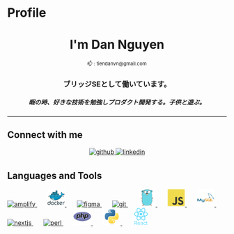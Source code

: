 # Profile
<h1 align="center">I'm Dan Nguyen</h1>
<p style="font-size:11px;color:'blue'" align="center">📫 : tiendanvn@gmail.com</p>
<h3 align="center">ブリッジSEとして働いています。</h3>
<h5 align="center">暇の時、好きな技術を勉強しプロダクト開発する。子供と遊ぶ。</h5>
<hr>
<!--<h2 align="left">プロジェクト</h2>
<h4 align="left">1)LocalguidePal</h4>
  <p>
    ・LocalguidePalとは東京都内のガイドさんと旅行者をつなげる。ガイドさんはツアー計画を作成ができます。<br/>
    ・旅行者はLocalguidePalへアクセスして好きなツアーを予約ができます。ツアー予約だけではなくガイドさんにも予約ができます。<br/>
    <p><b>機能として</b></p>  
    ・ツアー一覧 (<a href="https://github.com/nguyentiendan/nguyentiendan/blob/main/%20img/Home.jpg" target="_blank">参考画像 </a>)<br/>
    ・ツアー詳細 (<a href="https://github.com/nguyentiendan/nguyentiendan/blob/main/%20img/Tour_detail.jpg" target="_blank">参考画像 </a>)<br/>
    ・ツアー検索 (<a href="https://github.com/nguyentiendan/nguyentiendan/blob/main/%20img/Tour_search.jpg" target="_blank">参考画像 </a>)<br/>
    ・ツアー予約<br/>
    ・ガイドProfile (<a href="https://github.com/nguyentiendan/nguyentiendan/blob/main/%20img/Guide_profile.jpg" target="_blank">参考画像 </a>)<br/>
    ・管理者の機能（Dashboard）<br/><br/>
    <p><b>開発言語</b></p> 
    ・フロンエンド：Gastby(version 1)(<a href="https://github.com/nguyentiendan/localguide_front" target="_blank">参考</a>). Version 2はNextJSを開発する(<a href="https://github.com/nguyentiendan/localguidepal" target="_blank">参考</a>)。<br/>
    ・バックエンド：Golang(<a href="https://github.com/nguyentiendan/go_api" target="_blank">参考</a>), Gozilla Mux, ORMなど使う<br/>
    ・Infra：AWS S3, EC2, Cloudfrontなど使う<br/>
    ・Webサーバー、APIサーバー共NGINXを使う<br/>
  </p>
  残念ながら現在開発を停止しています。
<h4 align="left">2)Japanese辞書</h4>
  <p>
    ・Nextjs, AWS Amplify, Lambda, API Gateway, DynamoDB<br/>
    進行中
  </p>
<hr>
-->
<h2 align="left">Connect with me</h2>
<div align="center">
  <a href="https://github.com/nguyentiendan" target="_blank">
    <img src=https://img.shields.io/badge/github-%2324292e.svg?&style=for-the-badge&logo=github&logoColor=white alt=github style="margin-bottom: 5px;" />
  </a>
  <a href="https://www.linkedin.com/in/dan-nguyen-18702923/" target="_blank">
    <img src=https://img.shields.io/badge/linkedin-%231E77B5.svg?&style=for-the-badge&logo=linkedin&logoColor=white alt=linkedin style="margin-bottom: 5px;" />
  </a>  
</div>  

<h2 align="left">Languages and Tools</h2>
<p align="left"> 
  <a href="https://aws.amazon.com/amplify/" target="_blank" rel="noreferrer"> <img src="https://docs.amplify.aws/assets/logo-dark.svg" alt="amplify" width="40" height="40"/> </a> 
  &nbsp;&nbsp;&nbsp;&nbsp;&nbsp;
  <a href="https://www.docker.com/" target="_blank" rel="noreferrer"> <img src="https://raw.githubusercontent.com/devicons/devicon/master/icons/docker/docker-original-wordmark.svg" alt="docker" width="40" height="40"/> </a>
  &nbsp;&nbsp;&nbsp;&nbsp;&nbsp;
  <a href="https://www.figma.com/" target="_blank" rel="noreferrer"> <img src="https://www.vectorlogo.zone/logos/figma/figma-icon.svg" alt="figma" width="40" height="40"/> </a> 
  &nbsp;&nbsp;&nbsp;&nbsp;&nbsp;
  <a href="https://git-scm.com/" target="_blank" rel="noreferrer"> <img src="https://www.vectorlogo.zone/logos/git-scm/git-scm-icon.svg" alt="git" width="40" height="40"/> </a> 
  &nbsp;&nbsp;&nbsp;&nbsp;&nbsp;
  <a href="https://golang.org" target="_blank" rel="noreferrer"> <img src="https://raw.githubusercontent.com/devicons/devicon/master/icons/go/go-original.svg" alt="go" width="40" height="40"/> </a> 
  &nbsp;&nbsp;&nbsp;&nbsp;&nbsp;
  <a href="https://developer.mozilla.org/en-US/docs/Web/JavaScript" target="_blank" rel="noreferrer"> <img src="https://raw.githubusercontent.com/devicons/devicon/master/icons/javascript/javascript-original.svg" alt="javascript" width="40" height="40"/> </a> 
  &nbsp;&nbsp;&nbsp;&nbsp;&nbsp;
  <a href="https://www.mysql.com/" target="_blank" rel="noreferrer"> <img src="https://raw.githubusercontent.com/devicons/devicon/master/icons/mysql/mysql-original-wordmark.svg" alt="mysql" width="40" height="40"/> </a> 
  &nbsp;&nbsp;&nbsp;&nbsp;&nbsp;
  <a href="https://nextjs.org/" target="_blank" rel="noreferrer"> <img src="https://cdn.worldvectorlogo.com/logos/nextjs-2.svg" alt="nextjs" width="40" height="40"/> </a> 
  &nbsp;&nbsp;&nbsp;&nbsp;&nbsp;
  <a href="https://www.perl.org/" target="_blank" rel="noreferrer"> <img src="https://api.iconify.design/logos-perl.svg" alt="perl" width="40" height="40"/> </a> 
  &nbsp;&nbsp;&nbsp;&nbsp;&nbsp;
  <a href="https://www.php.net" target="_blank" rel="noreferrer"> <img src="https://raw.githubusercontent.com/devicons/devicon/master/icons/php/php-original.svg" alt="php" width="40" height="40"/> </a> 
  &nbsp;&nbsp;&nbsp;&nbsp;&nbsp;
  <a href="https://www.python.org" target="_blank" rel="noreferrer"> <img src="https://raw.githubusercontent.com/devicons/devicon/master/icons/python/python-original.svg" alt="python" width="40" height="40"/> </a> 
  &nbsp;&nbsp;&nbsp;&nbsp;&nbsp;
  <a href="https://reactjs.org/" target="_blank" rel="noreferrer"> <img src="https://raw.githubusercontent.com/devicons/devicon/master/icons/react/react-original-wordmark.svg" alt="react" width="40" height="40"/> </a> 
  
  </p>

